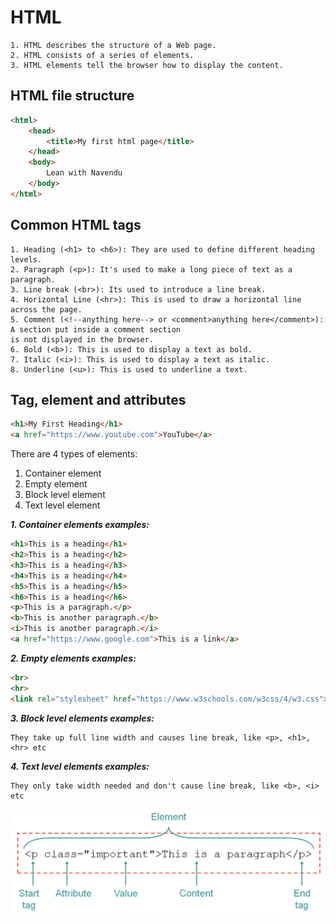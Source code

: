 # HTML
    1. HTML describes the structure of a Web page.
    2. HTML consists of a series of elements.
    3. HTML elements tell the browser how to display the content.

## HTML file structure
```html
<html>
    <head>
        <title>My first html page</title>
    </head>
    <body>
        Lean with Navendu
    </body>
</html>
```

## Common HTML tags
    1. Heading (<h1> to <h6>): They are used to define different heading levels.
    2. Paragraph (<p>): It's used to make a long piece of text as a paragraph.
    3. Line break (<br>): Its used to introduce a line break.
    4. Horizontal Line (<hr>): This is used to draw a horizontal line across the page.
    5. Comment (<!--anything here--> or <comment>anything here</comment>): A section put inside a comment section
    is not displayed in the browser.
    6. Bold (<b>): This is used to display a text as bold.
    7. Italic (<i>): This is used to display a text as italic.
    8. Underline (<u>): This is used to underline a text.


## Tag, element and attributes
```html
<h1>My First Heading</h1>
<a href="https://www.youtube.com">YouTube</a>
```
There are 4 types of elements:
1. Container element
2. Empty element
3. Block level element
4. Text level element

___1. Container elements examples:___
```html
<h1>This is a heading</h1>
<h2>This is a heading</h2>
<h3>This is a heading</h3>
<h4>This is a heading</h4>
<h5>This is a heading</h5>
<h6>This is a heading</h6>
<p>This is a paragraph.</p>
<b>This is another paragraph.</b>
<i>This is another paragraph.</i>
<a href="https://www.google.com">This is a link</a>
```

___2. Empty elements examples:___

```html
<br>
<hr>
<link rel="stylesheet" href="https://www.w3schools.com/w3css/4/w3.css">
```

___3. Block level elements examples:___

    They take up full line width and causes line break, like <p>, <h1>, <hr> etc

___4. Text level elements examples:___
    
    They only take width needed and don't cause line break, like <b>, <i> etc

![Alt text](images/tag.png)
